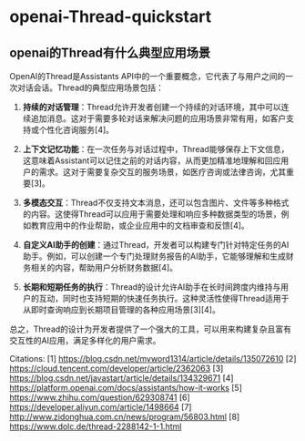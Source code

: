 # openai-Thread-quickstart
## openai的Thread有什么典型应用场景
OpenAI的Thread是Assistants API中的一个重要概念，它代表了与用户之间的一次对话会话。Thread的典型应用场景包括：

1. **持续的对话管理**：Thread允许开发者创建一个持续的对话环境，其中可以连续追加消息。这对于需要多轮对话来解决问题的应用场景非常有用，如客户支持或个性化咨询服务[4]。

2. **上下文记忆功能**：在一次任务与对话过程中，Thread能够保存上下文信息，这意味着Assistant可以记住之前的对话内容，从而更加精准地理解和回应用户的需求。这对于需要复杂交互的服务场景，如医疗咨询或法律咨询，尤其重要[3]。

3. **多模态交互**：Thread不仅支持文本消息，还可以包含图片、文件等多种格式的内容。这使得Thread可以应用于需要处理和响应多种数据类型的场景，例如教育应用中的作业帮助，或企业应用中的文档审查和反馈[4]。

4. **自定义AI助手的创建**：通过Thread，开发者可以构建专门针对特定任务的AI助手。例如，可以创建一个专门处理财务报告的AI助手，它能够理解和生成财务相关的内容，帮助用户分析财务数据[4]。

5. **长期和短期任务的执行**：Thread的设计允许AI助手在长时间跨度内维持与用户的互动，同时也支持短期的快速任务执行。这种灵活性使得Thread适用于从即时查询响应到长期项目管理的各种应用场景[3][4]。

总之，Thread的设计为开发者提供了一个强大的工具，可以用来构建复杂且富有交互性的AI应用，满足多样化的用户需求。

Citations:
[1] https://blog.csdn.net/myword1314/article/details/135072610
[2] https://cloud.tencent.com/developer/article/2362063
[3] https://blog.csdn.net/javastart/article/details/134329671
[4] https://platform.openai.com/docs/assistants/how-it-works
[5] https://www.zhihu.com/question/629308741
[6] https://developer.aliyun.com/article/1498664
[7] http://www.zidonghua.com.cn/news/program/56803.html
[8] https://www.dolc.de/thread-2288142-1-1.html

